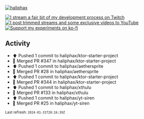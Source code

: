 [![haliphax](https://pbs.twimg.com/profile_banners/458808076/1545597092/1500x500)](https://haliphax.dev)

[![I stream a fair bit of my development process on Twitch](https://img.shields.io/twitch/status/haliphax?logo=twitch&style=for-the-badge)](https://twitch.tv/haliphax) &nbsp; [![I post trimmed streams and some exclusive videos to YouTube](https://img.shields.io/badge/youtube-watch-f00?logo=youtube&style=for-the-badge)](https://youtube.com/haliphaxyt) &nbsp; [![Support my experiments on ko-fi](https://img.shields.io/badge/kofi-support-ff5e5b?logo=ko-fi&style=for-the-badge)](https://ko-fi.com/haliphax)

## Activity

* ⬆️ Pushed 1 commit to haliphax/ktor-starter-project
* 🎉 Merged PR #347 in haliphax/ktor-starter-project
* ⬆️ Pushed 1 commit to haliphax/aethersprite
* 🎉 Merged PR #28 in haliphax/aethersprite
* ⬆️ Pushed 1 commit to haliphax/ktor-starter-project
* 🎉 Merged PR #344 in haliphax/ktor-starter-project
* ⬆️ Pushed 1 commit to haliphax/xthulu
* 🎉 Merged PR #133 in haliphax/xthulu
* ⬆️ Pushed 1 commit to haliphax/yt-siren
* 🎉 Merged PR #25 in haliphax/yt-siren

<small>Last refresh: `2024-01-31T20:16:39Z`</small>
